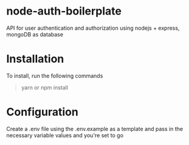 # node-auth-boilerplate
API for user authentication and authorization using nodejs + express, mongoDB as database

# Installation
To install, run the following commands
> yarn 
 or
> npm install 

# Configuration
Create a .env file using the .env.example as a template and pass in the necessary variable values and you're set to go